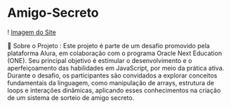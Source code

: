 # Amigo-Secreto

! [Imagem do Site](https://github.com/GuihBispo/Amigo-Secreto/blob/main/challenge-amigo-secreto%20(Guilherme%20Bispo)/SorteioAmigoSecreto.png?raw=true)

🎯 Sobre o Projeto :
Este projeto é parte de um desafio promovido pela plataforma Alura, em colaboração com o programa Oracle Next Education (ONE). Seu principal objetivo é estimular o desenvolvimento e o aperfeiçoamento das habilidades em JavaScript, por meio da prática ativa.
Durante o desafio, os participantes são convidados a explorar conceitos fundamentais da linguagem, como manipulação de arrays, estrutura de loops e interações dinâmicas, aplicando esses conhecimentos na criação de um sistema de sorteio de amigo secreto.
